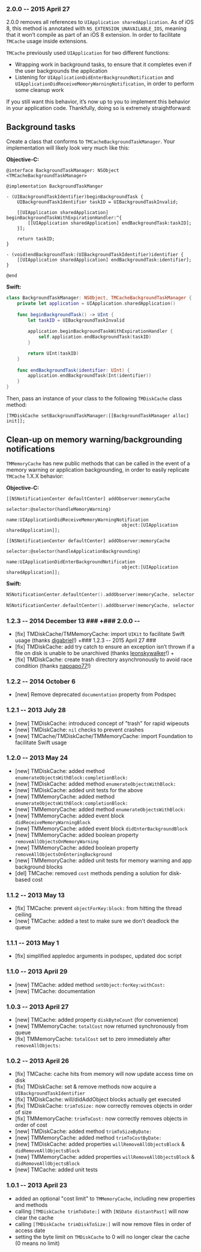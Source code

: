 ### 2.0.0 -- 2015 April 27 ###

2.0.0 removes all references to `UIApplication sharedApplication`. As of iOS 8, this method is annotated with `NS_EXTENSION_UNAVAILABLE_IOS`, meaning that it won’t compile as part of an iOS 8 extension. In order to facilitate `TMCache` usage inside extensions.

`TMCache` previously used `UIApplication` for two different functions:

* Wrapping work in background tasks, to ensure that it completes even if the user backgrounds the application
* Listening for `UIApplicationDidEnterBackgroundNotification` and `UIApplicationDidReceiveMemoryWarningNotification`, in order to perform some cleanup work

If you still want this behavior, it’s now up to you to implement this behavior in your application code. Thankfully, doing so is extremely straightforward:

## Background tasks

Create a class that conforms to `TMCacheBackgroundTaskManager`. Your implementation will likely look very much like this:

**Objective-C:**
```objc
@interface BackgroundTaskManager: NSObject <TMCacheBackgroundTaskManager>

@implementation BackgroundTaskManger

- (UIBackgroundTaskIdentifier)beginBackgroundTask {
    UIBackgroundTaskIdentifier taskID = UIBackgroundTaskInvalid;

    [[UIApplication sharedApplication] beginBackgroundTaskWithExpirationHandler:^{
        [[UIApplication sharedApplication] endBackgroundTask:taskID];
    }];

    return taskID;
}

- (void)endBackgroundTask:(UIBackgroundTaskIdentifier)identifier {
    [[UIApplication sharedApplication] endBackgroundTask:identifier];
}

@end
```

**Swift:**
```swift
class BackgroundTaskManager: NSObject, TMCacheBackgroundTaskManager {
    private let application = UIApplication.sharedApplication()
    
    func beginBackgroundTask() -> UInt {
        let taskID = UIBackgroundTaskInvalid
        
        application.beginBackgroundTaskWithExpirationHandler {
            self.application.endBackgroundTask(taskID)
        }

        return UInt(taskID)
    }
    
    func endBackgroundTask(identifier: UInt) {
        application.endBackgroundTask(Int(identifier))
    }
}

```

Then, pass an instance of your class to the following `TMDiskCache` class method:

```objc
[TMDiskCache setBackgroundTaskManager:[[BackgroundTaskManager alloc] init]];
```

## Clean-up on memory warning/backgrounding notifications

`TMMemoryCache` has new public methods that can be called in the event of a memory warning or application backgrounding, in order to easily replicate `TMCache` 1.X.X behavior:

**Objective-C:**
```objc
[[NSNotificationCenter defaultCenter] addObserver:memoryCache
                                         selector:@selector(handleMemoryWarning)        
                                             name:UIApplicationDidReceiveMemoryWarningNotification     
                                           object:[UIApplication sharedApplication]];

[[NSNotificationCenter defaultCenter] addObserver:memoryCache
                                         selector:@selector(handleApplicationBackgrounding)        
                                             name:UIApplicationDidEnterBackgroundNotification     
                                           object:[UIApplication sharedApplication]];
```

**Swift:**
```swift
NSNotificationCenter.defaultCenter().addObserver(memoryCache, selector: "handleMemoryWarning", name: UIApplicationDidReceiveMemoryWarningNotification, object: UIApplication.sharedApplication())

NSNotificationCenter.defaultCenter().addObserver(memoryCache, selector: "handleApplicationBackgrounding", name: UIApplicationDidEnterBackgroundNotification, object: UIApplication.sharedApplication())
```

### 1.2.3 -- 2014 December 13 ###      +### 2.0.0 -- 
         
- [fix] TMDiskCache/TMMemoryCache: import `UIKit` to facilitate Swift usage (thanks [digabriel](https://github.com/tumblr/TMCache/pull/57)!)       +### 1.2.3 -- 2015 April 27 ###
- [fix] TMDiskCache: add try catch to ensure an exception isn’t thrown if a file on disk is unable to be unarchived (thanks [leonskywalker](https://github.com/tumblr/TMCache/pull/62)!)       +
- [fix] TMDiskCache: create trash directory asynchronously to avoid race condition (thanks [napoapo77](https://github.com/tumblr/TMCache/pull/68)!)

### 1.2.2 -- 2014 October 6 ###

- [new] Remove deprecated `documentation` property from Podspec

### 1.2.1 -- 2013 July 28 ###

- [new] TMDiskCache: introduced concept of "trash" for rapid wipeouts
- [new] TMDiskCache: `nil` checks to prevent crashes
- [new] TMCache/TMDiskCache/TMMemoryCache: import Foundation to facilitate Swift usage

### 1.2.0 -- 2013 May 24 ###

- [new] TMDiskCache: added method `enumerateObjectsWithBlock:completionBlock:`
- [new] TMDiskCache: added method `enumerateObjectsWithBlock:`
- [new] TMDiskCache: added unit tests for the above
- [new] TMMemoryCache: added method `enumerateObjectsWithBlock:completionBlock:`
- [new] TMMemoryCache: added method `enumerateObjectsWithBlock:`
- [new] TMMemoryCache: added event block `didReceiveMemoryWarningBlock`
- [new] TMMemoryCache: added event block `didEnterBackgroundBlock`
- [new] TMMemoryCache: added boolean property `removeAllObjectsOnMemoryWarning`
- [new] TMMemoryCache: added boolean property `removeAllObjectsOnEnteringBackground`
- [new] TMMemoryCache: added unit tests for memory warning and app background blocks
- [del] TMCache: removed `cost` methods pending a solution for disk-based cost


### 1.1.2 -- 2013 May 13 ###

- [fix] TMCache: prevent `objectForKey:block:` from hitting the thread ceiling
- [new] TMCache: added a test to make sure we don't deadlock the queue


### 1.1.1 -- 2013 May 1 ###

- [fix] simplified appledoc arguments in podspec, updated doc script


### 1.1.0 -- 2013 April 29 ###

- [new] TMCache: added method `setObject:forKey:withCost:`
- [new] TMCache: documentation


### 1.0.3 -- 2013 April 27 ###

- [new] TMCache: added property `diskByteCount` (for convenience)
- [new] TMMemoryCache: `totalCost` now returned synchronously from queue
- [fix] TMMemoryCache: `totalCost` set to zero immediately after `removeAllObjects:`


### 1.0.2 -- 2013 April 26 ###

- [fix] TMCache: cache hits from memory will now update access time on disk
- [fix] TMDiskCache: set & remove methods now acquire a `UIBackgroundTaskIdentifier`
- [fix] TMDiskCache: will/didAddObject blocks actually get executed
- [fix] TMDiskCache: `trimToSize:` now correctly removes objects in order of size
- [fix] TMMemoryCache: `trimToCost:` now correctly removes objects in order of cost
- [new] TMDiskCache: added method `trimToSizeByDate:`
- [new] TMMemoryCache: added method `trimToCostByDate:`
- [new] TMDiskCache: added properties `willRemoveAllObjectsBlock` & `didRemoveAllObjectsBlock`
- [new] TMMemoryCache: added properties `willRemoveAllObjectsBlock` & `didRemoveAllObjectsBlock`
- [new] TMCache: added unit tests


### 1.0.1 -- 2013 April 23 ###

- added an optional "cost limit" to `TMMemoryCache`, including new properties and methods
- calling `[TMDiskCache trimToDate:]` with `[NSDate distantPast]` will now clear the cache
- calling `[TMDiskCache trimDiskToSize:]` will now remove files in order of access date
- setting the byte limit on `TMDiskCache` to 0 will no longer clear the cache (0 means no limit)
